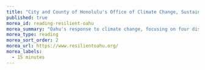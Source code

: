 ```yaml
---
title: "City and County of Honolulu's Office of Climate Change, Sustainability, and Resiliency"
published: true
morea_id: reading-resilient-oahu
morea_summary: "Oahu's response to climate change, focusing on four discovery areas: remaining rooted, bouncing forward, island innovation and exposure, and laulima."
morea_type: reading
morea_sort_order: 2
morea_url: https://www.resilientoahu.org/
morea_labels:
  - 15 minutes
---
```


